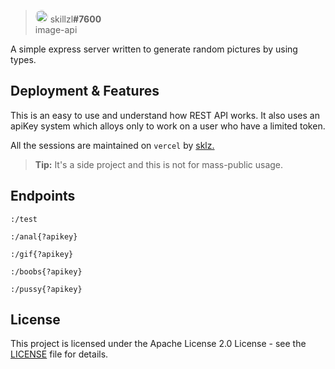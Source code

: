 
> <img  style="border-radius: 200px;"  src="https://japi.rest/discord/v1/user/565960314970177556/avatar?size=512"  width="20"/> skillzl<strong>#7600</strong><br/> image-api

  

A simple express server written to generate random pictures by using types.

## Deployment & Features

This is an easy to use and understand how REST API works. It also uses an apiKey system which alloys only to work on a user who have a limited token.

All the sessions are maintained on  `vercel`  by  [sklz.](https://skillzl.me/)

> **Tip:** It's a side project and this is not for mass-public usage.

## Endpoints

```
:/test

:/anal{?apikey}

:/gif{?apikey}

:/boobs{?apikey}

:/pussy{?apikey}
```

## License
This project is licensed under the Apache License 2.0 License - see the [LICENSE](https://github.com/skillzl/image-api/blob/main/LICENSE) file for details.